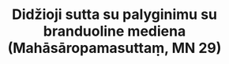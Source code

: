 ---
layout: page
title: 'Didžioji sutta su palyginimu su branduoline mediena (Mahāsāropamasuttaṃ, MN 29)'
category: vidutinio
index: 
sortIndex: 29
tags:
image:
  feature: Burmese.jpg
published: true
suttacentral: mn29
---